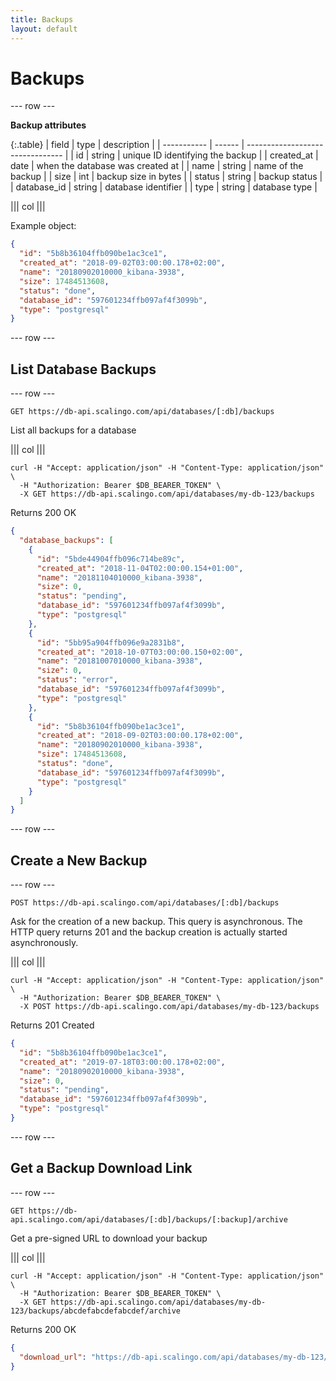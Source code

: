 ```yaml
---
title: Backups
layout: default
---
```


# Backups

--- row ---

**Backup attributes**

{:.table}
| field       | type   | description                      |
| ----------- | ------ | -------------------------------- |
| id          | string | unique ID identifying the backup |
| created_at  | date   | when the database was created at |
| name        | string | name of the backup               |
| size        | int    | backup size in bytes             |
| status      | string | backup status                    |
| database_id | string | database identifier              |
| type        | string | database type                    |


||| col |||

Example object:

```json
{
  "id": "5b8b36104ffb090be1ac3ce1",
  "created_at": "2018-09-02T03:00:00.178+02:00",
  "name": "20180902010000_kibana-3938",
  "size": 17484513608,
  "status": "done",
  "database_id": "597601234ffb097af4f3099b",
  "type": "postgresql"
}
```

--- row ---

## List Database Backups

--- row ---

`GET https://db-api.scalingo.com/api/databases/[:db]/backups`

List all backups for a database

||| col |||

```shell
curl -H "Accept: application/json" -H "Content-Type: application/json" \
  -H "Authorization: Bearer $DB_BEARER_TOKEN" \
  -X GET https://db-api.scalingo.com/api/databases/my-db-123/backups
```

Returns 200 OK

```json
{
  "database_backups": [
    {
      "id": "5bde44904ffb096c714be89c",
      "created_at": "2018-11-04T02:00:00.154+01:00",
      "name": "20181104010000_kibana-3938",
      "size": 0,
      "status": "pending",
      "database_id": "597601234ffb097af4f3099b",
      "type": "postgresql"
    },
    {
      "id": "5bb95a904ffb096e9a2831b8",
      "created_at": "2018-10-07T03:00:00.150+02:00",
      "name": "20181007010000_kibana-3938",
      "size": 0,
      "status": "error",
      "database_id": "597601234ffb097af4f3099b",
      "type": "postgresql"
    },
    {
      "id": "5b8b36104ffb090be1ac3ce1",
      "created_at": "2018-09-02T03:00:00.178+02:00",
      "name": "20180902010000_kibana-3938",
      "size": 17484513608,
      "status": "done",
      "database_id": "597601234ffb097af4f3099b",
      "type": "postgresql"
    }
  ]
}

```

--- row ---

## Create a New Backup

--- row ---

`POST https://db-api.scalingo.com/api/databases/[:db]/backups`

Ask for the creation of a new backup. This query is asynchronous. The HTTP
query returns 201 and the backup creation is actually started asynchronously.

||| col |||

```shell
curl -H "Accept: application/json" -H "Content-Type: application/json" \
  -H "Authorization: Bearer $DB_BEARER_TOKEN" \
  -X POST https://db-api.scalingo.com/api/databases/my-db-123/backups
```

Returns 201 Created

```json
{
  "id": "5b8b36104ffb090be1ac3ce1",
  "created_at": "2019-07-18T03:00:00.178+02:00",
  "name": "20180902010000_kibana-3938",
  "size": 0,
  "status": "pending",
  "database_id": "597601234ffb097af4f3099b",
  "type": "postgresql"
}

```

--- row ---
## Get a Backup Download Link

--- row ---

`GET https://db-api.scalingo.com/api/databases/[:db]/backups/[:backup]/archive`

Get a pre-signed URL to download your backup

||| col |||

```shell
curl -H "Accept: application/json" -H "Content-Type: application/json" \
  -H "Authorization: Bearer $DB_BEARER_TOKEN" \
  -X GET https://db-api.scalingo.com/api/databases/my-db-123/backups/abcdefabcdefabcdef/archive
```

Returns 200 OK

```json
{
  "download_url": "https://db-api.scalingo.com/api/databases/my-db-123/backups/5b8a36104ffb090be1ac3ce1/download?token=token1234"
}
```

